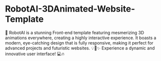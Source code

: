 # RobotAI-3DAnimated-Website-Template
🚀 RobotAI is a stunning Front-end template featuring mesmerizing 3D animations everywhere, creating a highly interactive experience. It boasts a modern, eye-catching design that is fully responsive, making it perfect for advanced projects and futuristic websites. 💡🎨✨  Experience a dynamic and innovative user interface! 💻🔥
